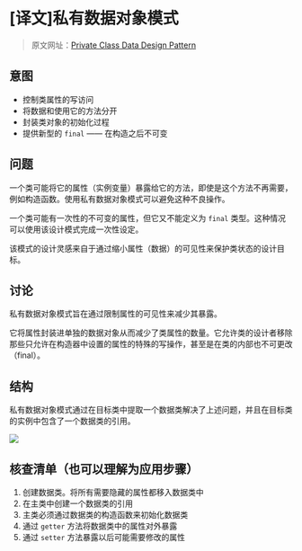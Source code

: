# [译文]私有数据对象模式

> 原文网址：[Private Class Data Design Pattern](https://sourcemaking.com/design_patterns/private_class_data)

## 意图
- 控制类属性的写访问
- 将数据和使用它的方法分开
- 封装类对象的初始化过程
- 提供新型的 `final` —— 在构造之后不可变

## 问题
一个类可能将它的属性（实例变量）暴露给它的方法，即使是这个方法不再需要，例如构造函数。使用私有数据对象模式可以避免这种不良操作。

一个类可能有一次性的不可变的属性，但它又不能定义为 `final` 类型。这种情况可以使用该设计模式完成一次性设定。

该模式的设计灵感来自于通过缩小属性（数据）的可见性来保护类状态的设计目标。

## 讨论
私有数据对象模式旨在通过限制属性的可见性来减少其暴露。

它将属性封装进单独的数据对象从而减少了类属性的数量。它允许类的设计者移除那些只允许在构造器中设置的属性的特殊的写操作，甚至是在类的内部也不可更改（final）。

## 结构
私有数据对象模式通过在目标类中提取一个数据类解决了上述问题，并且在目标类的实例中包含了一个数据类的引用。

![](https://sourcemaking.com/files/v2/content/patterns/Private_Data_class1.png)


## 核查清单（也可以理解为应用步骤）
1. 创建数据类。将所有需要隐藏的属性都移入数据类中
2. 在主类中创建一个数据类的引用
3. 主类必须通过数据类的构造函数来初始化数据类
4. 通过 `getter` 方法将数据类中的属性对外暴露
5. 通过 `setter` 方法暴露以后可能需要修改的属性